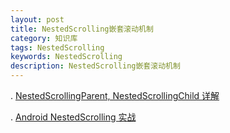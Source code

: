 ```yaml
---
layout: post
title: NestedScrolling嵌套滚动机制 
category: 知识库
tags: NestedScrolling
keywords: NestedScrolling
description: NestedScrolling嵌套滚动机制
---
```


. [NestedScrollingParent, NestedScrollingChild  详解 ](http://blog.csdn.net/chen930724/article/details/50307193)

. [Android NestedScrolling 实战](http://www.race604.com/android-nested-scrolling/)